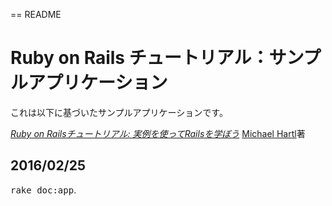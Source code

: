 == README

# Ruby on Rails チュートリアル：サンプルアプリケーション

これは以下に基づいたサンプルアプリケーションです。

[*Ruby on Railsチュートリアル:
実例を使ってRailsを学ぼう*](http://railstutorial.jp/)
[Michael Hartl](http://www.michaelhartl.com/)著

## 2016/02/25

<tt>rake doc:app</tt>.
